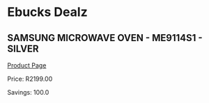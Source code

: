 
# Ebucks Dealz
## SAMSUNG MICROWAVE OVEN - ME9114S1 - SILVER
[Product Page](https://www.ebucks.com/web/shop/productSelected.do?prodId=779050567&catId=704989856)

Price: R2199.00

Savings: 100.0


	